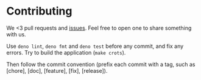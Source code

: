 # Contributing

We <3 pull requests and [issues]. Feel free to open one to share something with
us.

Use `deno lint`, `deno fmt` and `deno test` before any commit, and fix any
errors. Try to build the application (`make crots`).

Then follow the commit convention (prefix each commit with a tag, such as
[chore], [doc], [feature], [fix], [release]).

[issues]: https://github.com/ponsfrilus/crots-timesheet/issues
